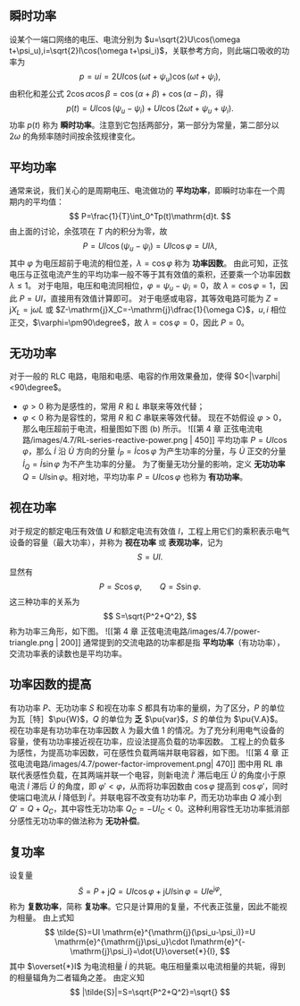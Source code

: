 ## 瞬时功率
设某个一端口网络的电压、电流分别为 $u=\sqrt{2}U\cos(\omega t+\psi_u),i=\sqrt{2}I\cos(\omega t+\psi_i)$，关联参考方向，则此端口吸收的功率为 $$ p=ui=2UI\cos(\omega t+\psi_u)\cos(\omega t+\psi_i), $$由积化和差公式 $2\cos\alpha\cos\beta=\cos(\alpha+\beta)+\cos(\alpha-\beta)$，得 $$ p(t)=UI\cos(\psi_u-\psi_i)+UI\cos(2\omega t+\psi_u+\psi_i). $$功率 $p(t)$ 称为 **瞬时功率**。注意到它包括两部分，第一部分为常量，第二部分以 $2\omega$ 的角频率随时间按余弦规律变化。
## 平均功率
通常来说，我们关心的是周期电压、电流做功的 **平均功率**，即瞬时功率在一个周期内的平均值：$$ P=\frac{1}{T}\int_0^Tp(t)\mathrm{d}t. $$由上面的讨论，余弦项在 $T$ 内的积分为零，故 $$ P=UI\cos(\psi_u-\psi_i)=UI\cos\varphi=UI\lambda, $$其中 $\varphi$ 为电压超前于电流的相位差，$\lambda=\cos\varphi$ 称为 **功率因数**。
由此可知，正弦电压与正弦电流产生的平均功率一般不等于其有效值的乘积，还要乘一个功率因数 $\lambda\le1$。
对于电阻，电压和电流同相位，$\varphi=\psi_u-\psi_i=0$，故 $\lambda=\cos\varphi=1$，因此 $P=UI$，直接用有效值计算即可。
对于电感或电容，其等效电路可能为 $Z=\mathrm{j}X_L=\mathrm{j}\omega L$ 或 $Z-\mathrm{j}X_C=-\mathrm{j}\dfrac{1}{\omega C}$，$u,i$ 相位正交，$\varphi=\pm90\degree$，故 $\lambda=\cos\varphi=0$，因此 $P=0$。
## 无功功率
对于一般的 RLC 电路，电阻和电感、电容的作用效果叠加，使得 $0<|\varphi|<90\degree$。
- $\varphi>0$ 称为是感性的，常用 $R$ 和 $L$ 串联来等效代替；
- $\varphi<0$ 称为是容性的，常用 $R$ 和 $C$ 串联来等效代替。
现在不妨假设 $\varphi>0$，那么电压超前于电流，相量图如下图 (b) 所示。
![[第 4 章 正弦电流电路/images/4.7/RL-series-reactive-power.png | 450]]
平均功率 $P=UI\cos\varphi$，那么 $\dot{I}$ 沿 $\dot{U}$ 方向的分量 $\dot{I}_P=\dot{I}\cos\varphi$ 为产生功率的分量，与 $\dot{U}$ 正交的分量 $\dot{I}_Q=\dot{I}\sin\varphi$ 为不产生功率的分量。
为了衡量无功分量的影响，定义 **无功功率** $Q=UI\sin\varphi$。相对地，平均功率 $P=UI\cos\varphi$ 也称为 **有功功率**。
## 视在功率
对于规定的额定电压有效值 $U$ 和额定电流有效值 $I$，工程上用它们的乘积表示电气设备的容量（最大功率），并称为 **视在功率** 或 **表观功率**，记为 $$ S=UI. $$显然有 $$ P=S\cos\varphi,\qquad Q=S\sin\varphi. $$这三种功率的关系为 $$ S=\sqrt{P^2+Q^2}, $$称为功率三角形，如下图。
![[第 4 章 正弦电流电路/images/4.7/power-triangle.png | 200]]
通常提到的交流电路的功率都是指 **平均功率**（有功功率），交流功率表的读数也是平均功率。
## 功率因数的提高
有功功率 $P$、无功功率 $S$ 和视在功率 $S$ 都具有功率的量纲，为了区分，$P$ 的单位为瓦［特］$\pu{W}$，$Q$ 的单位为 **乏** $\pu{var}$，$S$ 的单位为 $\pu{V.A}$。
视在功率是有功功率在功率因数 $\lambda$ 为最大值 $1$ 的情况。为了充分利用电气设备的容量，使有功功率接近视在功率，应设法提高负载的功率因数。
工程上的负载多为感性，为提高功率因数，可在感性负载两端并联电容器，如下图。
![[第 4 章 正弦电流电路/images/4.7/power-factor-improvement.png| 470]]
图中用 RL 串联代表感性负载，在其两端并联一个电容，则新电流 $\dot{I}'$ 滞后电压 $\dot{U}$ 的角度小于原电流 $\dot{I}$ 滞后 $\dot{U}$ 的角度，即 $\varphi'<\varphi$，从而将功率因数由 $\cos\varphi$ 提高到 $\cos\varphi'$，同时使端口电流从 $\dot{I}$ 降低到 $\dot{I}'$。并联电容不改变有功功率 $P$，而无功功率由 $Q$ 减小到 $Q'=Q+Q_C$，其中容性无功功率 $Q_C=-UI_C<0$。这种利用容性无功功率抵消部分感性无功功率的做法称为 **无功补偿**。
## 复功率
设复量 $$ \tilde{S}=P+\mathrm{j}Q=UI\cos\varphi+\mathrm{j}UI\sin\varphi=UI \mathrm{e}^{\mathrm{j}\varphi}, $$称为 **复数功率**，简称 **复功率**。它只是计算用的复量，不代表正弦量，因此不能视为相量。
由上式知 $$ \tilde{S}=UI \mathrm{e}^{\mathrm{j}(\psi_u-\psi_i)}=U \mathrm{e}^{\mathrm{j}\psi_u}\cdot I\mathrm{e}^{-\mathrm{j}\psi_i}=\dot{U}\overset{*}{I}, $$其中 $\overset{*}I$ 为电流相量 $\dot{I}$ 的共轭。电压相量乘以电流相量的共轭，得到的相量辐角为二者辐角之差。
由定义知 $$ |\tilde{S}|=S=\sqrt{P^2+Q^2}=\sqrt{} $$